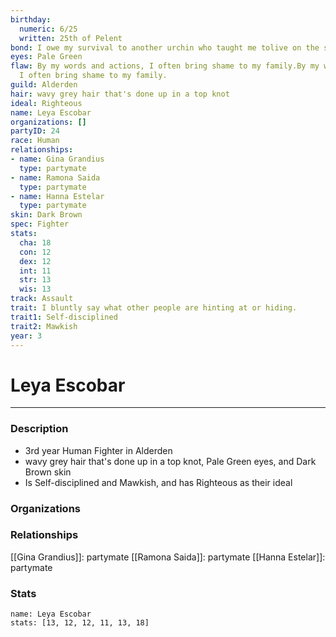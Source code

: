 ```yaml
---
birthday:
  numeric: 6/25
  written: 25th of Pelent
bond: I owe my survival to another urchin who taught me tolive on the streets.
eyes: Pale Green
flaw: By my words and actions, I often bring shame to my family.By my words and actions,
  I often bring shame to my family.
guild: Alderden
hair: wavy grey hair that's done up in a top knot
ideal: Righteous
name: Leya Escobar
organizations: []
partyID: 24
race: Human
relationships:
- name: Gina Grandius
  type: partymate
- name: Ramona Saida
  type: partymate
- name: Hanna Estelar
  type: partymate
skin: Dark Brown
spec: Fighter
stats:
  cha: 18
  con: 12
  dex: 12
  int: 11
  str: 13
  wis: 13
track: Assault
trait: I bluntly say what other people are hinting at or hiding.
trait1: Self-disciplined
trait2: Mawkish
year: 3
---
```

# Leya Escobar
---
### Description
- 3rd year Human Fighter in Alderden
- wavy grey hair that's done up in a top knot, Pale Green eyes, and Dark Brown skin
- Is Self-disciplined and Mawkish, and has Righteous as their ideal

### Organizations
### Relationships
[[Gina Grandius]]: partymate
[[Ramona Saida]]: partymate
[[Hanna Estelar]]: partymate
### Stats
```statblock
name: Leya Escobar
stats: [13, 12, 12, 11, 13, 18]
```